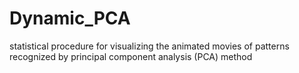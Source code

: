 # Dynamic_PCA
statistical procedure for visualizing the animated movies of patterns recognized by principal component analysis (PCA) method
